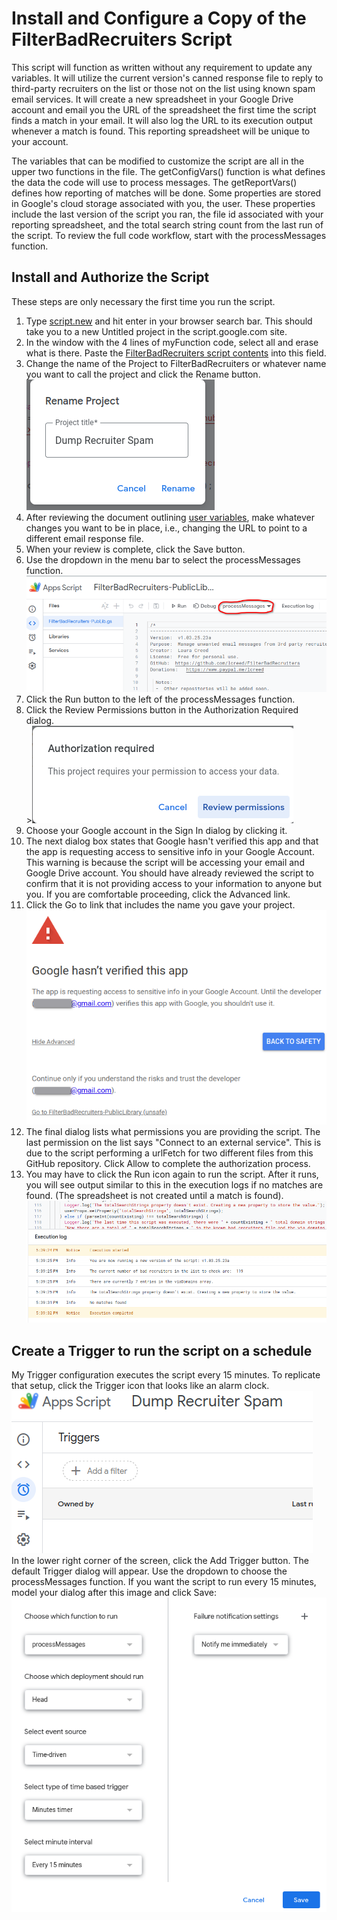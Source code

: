 # Install and Configure a Copy of the FilterBadRecruiters Script

This script will function as written without any requirement to update any variables. It will utilize the current version's canned response file to reply to third-party recruiters on the list or those not on the list using known spam email services. It will create a new spreadsheet in your Google Drive account and email you the URL of the spreadsheet the first time the script finds a match in your email. It will also log the URL to its execution output whenever a match is found.  This reporting spreadsheet will be unique to your account.

The variables that can be modified to customize the script are all in the upper two functions in the file.  The getConfigVars() function is what defines the data the code will use to process messages.  The getReportVars() defines how reporting of matches will be done.  Some properties are stored in Google's cloud storage associated with you, the user.  These properties include the last version of the script you ran, the file id associated with your reporting spreadsheet, and the total search string count from the last run of the script.  To review the full code workflow, start with the processMessages function.  

## Install and Authorize the Script

These steps are only necessary the first time you run the script.

1. Type [script.new](https://script.new) and hit enter in your browser search bar.  This should take you to a new Untitled project in the script.google.com site.  
2. In the window with the 4 lines of myFunction code, select all and erase what is there.  Paste the [FilterBadRecruiters script contents](https://raw.githubusercontent.com/lcreed/FilterBadRecruiters/main/FilterBadRecruiters.js) into this field.  
3. Change the name of the Project to FilterBadRecruiters or whatever name you want to call the project and click the Rename button.  
![Rename your project](./media/renameProject.png "Give Your New Project a name")  
4. After reviewing the document outlining [user variables](./userVariables.md), make whatever changes you want to be in place, i.e., changing the URL to point to a different email response file.
5. When your review is complete, click the Save button.
6. Use the dropdown in the menu bar to select the processMessages function.<br>![select processMessages in the dropdown](./media/processMessagesFunction.png "select the processMessages function in the dropdown")
7. Click the Run button to the left of the processMessages function.
8. Click the Review Permissions button in the Authorization Required dialog.<br>>![Click the Review Permissions button](./media/AuthReq.png "Click the Review Permissions button")
9. Choose your Google account in the Sign In dialog by clicking it.
10. The next dialog box states that Google hasn't verified this app and that the app is requesting access to sensitive info in your Google Account. This warning is because the script will be accessing your email and Google Drive account. You should have already reviewed the script to confirm that it is not providing access to your information to anyone but you. If you are comfortable proceeding, click the Advanced link.
11. Click the Go to link that includes the name you gave your project.<br> ![Script Warning Message](./media/warningMessage-fixed.png "Warning message for the script")
12. The final dialog lists what permissions you are providing the script. The last permission on the list says "Connect to an external service". This is due to the script performing a urlFetch for two different files from this GitHub repository. Click Allow to complete the authorization process.
13. You may have to click the Run icon again to run the script. After it runs, you will see output similar to this in the execution logs if no matches are found. (The spreadsheet is not created until a match is found).  
![First Run with no match](./media/FirstRun.png "First Run output when no match found")

## Create a Trigger to run the script on a schedule

My Trigger configuration executes the script every 15 minutes.  To replicate that setup, click the Trigger icon that looks like an alarm clock.  
![Trigger Icon](./media/triggerIcon.png)  
In the lower right corner of the screen, click the Add Trigger button.  The default  Trigger dialog will appear.  Use the dropdown to choose the processMessages function. If you want the script to run every 15 minutes, model your dialog after this image and click Save:  ![New Trigger](./media/newFBR15minutesTrigger.png "New Trigger")
